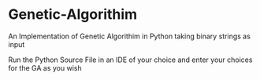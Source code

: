 # Genetic-Algorithim
An Implementation of Genetic Algorithim in Python taking binary strings as input 

Run the Python Source File in an IDE of your choice and enter your choices for the GA as you wish
